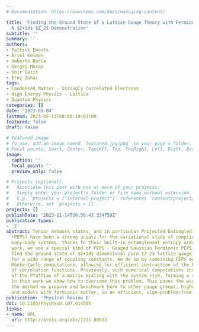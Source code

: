 ```yaml
---
# Documentation: https://wowchemy.com/docs/managing-content/

title: 'Finding the Ground State of a Lattice Gauge Theory with Fermionic Tensor Networks:
  A $2+1d$ $Z_2$ Demonstration'
subtitle: ''
summary: ''
authors:
- Patrick Emonts
- Ariel Kelman
- Umberto Borla
- Sergej Moroz
- Snir Gazit
- Erez Zohar
tags:
- Condensed Matter - Strongly Correlated Electrons
- High Energy Physics - Lattice
- Quantum Physics
categories: []
date: '2023-01-04'
lastmod: 2023-05-13T00:08:14+02:00
featured: false
draft: false

# Featured image
# To use, add an image named `featured.jpg/png` to your page's folder.
# Focal points: Smart, Center, TopLeft, Top, TopRight, Left, Right, BottomLeft, Bottom, BottomRight.
image:
  caption: ''
  focal_point: ''
  preview_only: false

# Projects (optional).
#   Associate this post with one or more of your projects.
#   Simply enter your project's folder or file name without extension.
#   E.g. `projects = ["internal-project"]` references `content/project/deep-learning/index.md`.
#   Otherwise, set `projects = []`.
projects: []
publishDate: '2023-11-14T16:56:42.334759Z'
publication_types:
- '2'
abstract: Tensor network states, and in particular Projected Entangled Pair States
  (PEPS) have been a strong ansatz for the variational study of complicated quantum
  many-body systems, thanks to their built-in entanglement entropy area law. In this
  work, we use a special kind of PEPS - Gauged Gaussian Fermionic PEPS (GGFPEPS) to
  find the ground state of $2+1d$ dimensional pure $Z_2$ lattice gauge theories
  for a wide range of coupling constants. We do so by combining PEPS methods with
  Monte-Carlo computations, allowing for efficient contraction of the PEPS and computation
  of correlation functions. Previously, such numerical computations involved the calculation
  of the Pfaffian of a matrix scaling with the system size, forming a severe bottleneck;
  in this work we show how to overcome this problem. This paves the way for applying
  the method we propose and benchmark here to other gauge groups, higher dimensions,
  and models with fermionic matter, in an efficient, sign-problem-free way.
publication: 'Physical Review D'
doi: 10.1103/PhysRevD.107.014505
links:
- name: URL
  url: http://arxiv.org/abs/2211.00023
---
```

